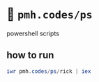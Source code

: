 # :receipt: `pmh.codes/ps`
powershell scripts

## how to run
```ps1
iwr pmh.codes/ps/rick | iex
```
